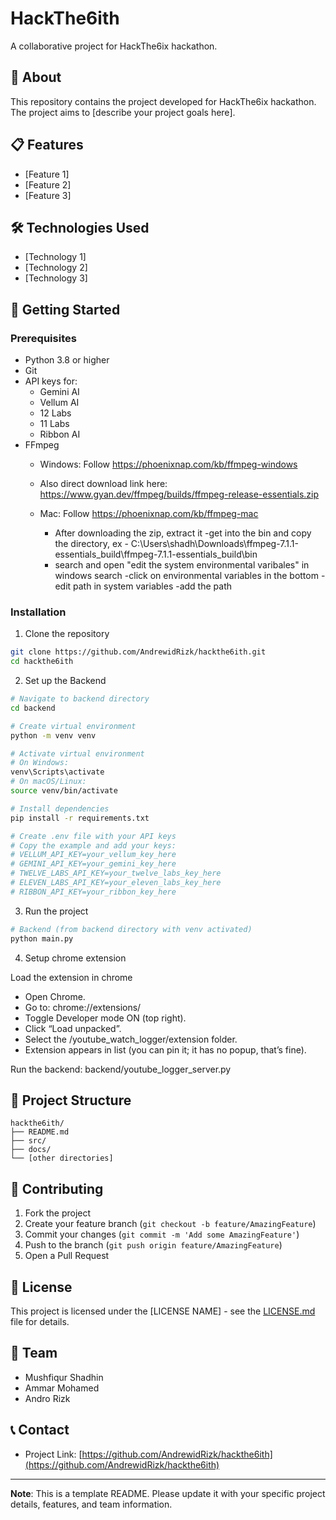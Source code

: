 # HackThe6ith

A collaborative project for HackThe6ix hackathon.

## 🚀 About

This repository contains the project developed for HackThe6ix hackathon. The project aims to [describe your project goals here].

## 📋 Features

- [Feature 1]
- [Feature 2]
- [Feature 3]

## 🛠️ Technologies Used

- [Technology 1]
- [Technology 2]
- [Technology 3]

## 🚀 Getting Started

### Prerequisites

- Python 3.8 or higher
- Git
- API keys for:
  - Gemini AI
  - Vellum AI
  - 12 Labs
  - 11 Labs
  - Ribbon AI
- FFmpeg 
  - Windows: Follow https://phoenixnap.com/kb/ffmpeg-windows
  - Also direct download link here: https://www.gyan.dev/ffmpeg/builds/ffmpeg-release-essentials.zip
  - Mac: Follow https://phoenixnap.com/kb/ffmpeg-mac

    - After downloading the zip, extract it
    -get into the bin and copy the directory, ex - C:\Users\shadh\Downloads\ffmpeg-7.1.1-essentials_build\ffmpeg-7.1.1-essentials_build\bin
    - search and open "edit the system environmental varibales" in windows search
    -click on environmental variables in the bottom
    -edit path in system variables
    -add the path 

### Installation

1. Clone the repository
```bash
git clone https://github.com/AndrewidRizk/hackthe6ith.git
cd hackthe6ith
```

2. Set up the Backend
```bash
# Navigate to backend directory
cd backend

# Create virtual environment
python -m venv venv

# Activate virtual environment
# On Windows:
venv\Scripts\activate
# On macOS/Linux:
source venv/bin/activate

# Install dependencies
pip install -r requirements.txt

# Create .env file with your API keys
# Copy the example and add your keys:
# VELLUM_API_KEY=your_vellum_key_here
# GEMINI_API_KEY=your_gemini_key_here
# TWELVE_LABS_API_KEY=your_twelve_labs_key_here
# ELEVEN_LABS_API_KEY=your_eleven_labs_key_here
# RIBBON_API_KEY=your_ribbon_key_here
```

3. Run the project
```bash
# Backend (from backend directory with venv activated)
python main.py
```

4. Setup chrome extension

Load the extension in chrome
- Open Chrome.
- Go to: chrome://extensions/
- Toggle Developer mode ON (top right).
- Click “Load unpacked”.
- Select the /youtube_watch_logger/extension folder.
- Extension appears in list (you can pin it; it has no popup, that’s fine).

Run the backend: backend/youtube_logger_server.py

## 📁 Project Structure

```
hackthe6ith/
├── README.md
├── src/
├── docs/
└── [other directories]
```

## 🤝 Contributing

1. Fork the project
2. Create your feature branch (`git checkout -b feature/AmazingFeature`)
3. Commit your changes (`git commit -m 'Add some AmazingFeature'`)
4. Push to the branch (`git push origin feature/AmazingFeature`)
5. Open a Pull Request

## 📝 License

This project is licensed under the [LICENSE NAME] - see the [LICENSE.md](LICENSE.md) file for details.

## 👥 Team

- Mushfiqur Shadhin
- Ammar Mohamed
- Andro Rizk

## 📞 Contact

- Project Link: [https://github.com/AndrewidRizk/hackthe6ith](https://github.com/AndrewidRizk/hackthe6ith)

---

**Note**: This is a template README. Please update it with your specific project details, features, and team information. 
